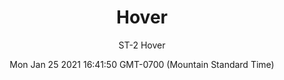 ---
category: "wall_covering"
date: "Mon Jan 25 2021 16:41:50 GMT-0700 (Mountain Standard Time)"
description: "null"
designer: "Stephanie Tuckwell"
href: "https://www.areaenvironments.com/stephanie-tuckwell"
image_primary: "./img/ST_Hover_Art.jpg"
image_secondary: "./img/ST_Hover_Installation.jpg"
image_thumb: "./img/Stephanie+Tuckwell.png"
manufacturer: "Area Environments"
slug: "/manufacturers/area_environments/wall_covering/hover"
subtitle: "ST-2 Hover"
tags:
  - "area_environments"
  - "wall_covering"
title: "Hover"
---